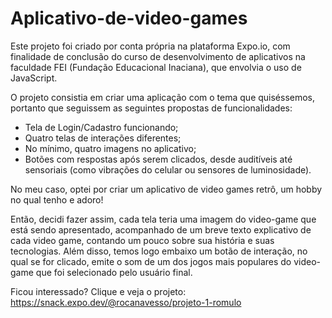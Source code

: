 # Aplicativo-de-video-games

Este projeto foi criado por conta própria na plataforma Expo.io, com finalidade de conclusão do curso de desenvolvimento de aplicativos na faculdade FEI (Fundação Educacional Inaciana), que envolvia o uso de JavaScript.

O projeto consistia em criar uma aplicação com o tema que quiséssemos, portanto que seguissem as seguintes propostas de funcionalidades:

- Tela de Login/Cadastro funcionando;
- Quatro telas de interações diferentes;
- No mínimo, quatro imagens no aplicativo;
- Botões com respostas após serem clicados, desde auditíveis até sensoriais (como vibrações do celular ou sensores de luminosidade).

No meu caso, optei por criar um aplicativo de video games retrô, um hobby no qual tenho e adoro! 

Então, decidi fazer assim, cada tela teria uma imagem do video-game que está sendo apresentado, acompanhado de um breve texto explicativo de cada video game, contando um pouco sobre sua história e suas tecnologias. Além disso, temos logo embaixo um botão de interação, no qual se for clicado, emite o som de um dos jogos mais populares do video-game que foi selecionado pelo usuário final.

Ficou interessado? Clique e veja o projeto: https://snack.expo.dev/@rocanavesso/projeto-1-romulo
